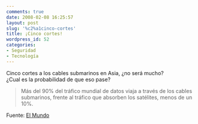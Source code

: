 ```yaml
---
comments: true
date: 2008-02-08 16:25:57
layout: post
slug: '%c2%a1cinco-cortes'
title: ¡Cinco cortes!
wordpress_id: 52
categories:
- Seguridad
- Tecnología
---
```


Cinco cortes a los cables submarinos en Asia, ¿no será mucho?  
¿Cual es la probabilidad de que eso pase?

> Más del 90% del tráfico mundial de datos viaja a través de los cables submarinos, frente al tráfico que absorben los satélites, menos de un 10%.

Fuente: [El Mundo](http://www.elmundo.es/navegante/2008/02/07/tecnologia/1202374126.html?a=c82d9f26dfe60133084d973fde3ee6fb&t=1202401324)



